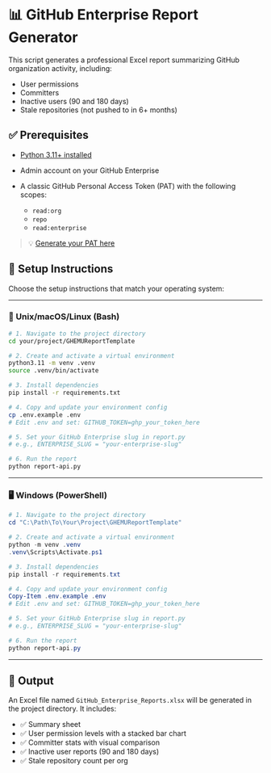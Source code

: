 # 📊 GitHub Enterprise Report Generator

This script generates a professional Excel report summarizing GitHub organization activity, including:

* User permissions
* Committers
* Inactive users (90 and 180 days)
* Stale repositories (not pushed to in 6+ months)

## ✅ Prerequisites

* [Python 3.11+ installed](https://www.python.org/downloads/)
* Admin account on your GitHub Enterprise
* A classic GitHub Personal Access Token (PAT) with the following scopes:

  * `read:org`
  * `repo`
  * `read:enterprise`

> 💡 [Generate your PAT here](https://github.com/settings/tokens)

## 🚀 Setup Instructions

Choose the setup instructions that match your operating system:

---

### 🔧 Unix/macOS/Linux (Bash)

```bash
# 1. Navigate to the project directory
cd your/project/GHEMUReportTemplate

# 2. Create and activate a virtual environment
python3.11 -m venv .venv
source .venv/bin/activate

# 3. Install dependencies
pip install -r requirements.txt

# 4. Copy and update your environment config
cp .env.example .env
# Edit .env and set: GITHUB_TOKEN=ghp_your_token_here

# 5. Set your GitHub Enterprise slug in report.py
# e.g., ENTERPRISE_SLUG = "your-enterprise-slug"

# 6. Run the report
python report-api.py
```

---

### 🖥️ Windows (PowerShell)

```powershell
# 1. Navigate to the project directory
cd "C:\Path\To\Your\Project\GHEMUReportTemplate"

# 2. Create and activate a virtual environment
python -m venv .venv
.venv\Scripts\Activate.ps1

# 3. Install dependencies
pip install -r requirements.txt

# 4. Copy and update your environment config
Copy-Item .env.example .env
# Edit .env and set: GITHUB_TOKEN=ghp_your_token_here

# 5. Set your GitHub Enterprise slug in report.py
# e.g., ENTERPRISE_SLUG = "your-enterprise-slug"

# 6. Run the report
python report-api.py
```

---

## 📁 Output

An Excel file named `GitHub_Enterprise_Reports.xlsx` will be generated in the project directory. It includes:

* ✅ Summary sheet
* ✅ User permission levels with a stacked bar chart
* ✅ Committer stats with visual comparison
* ✅ Inactive user reports (90 and 180 days)
* ✅ Stale repository count per org
